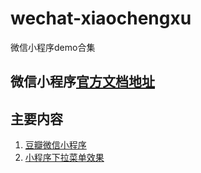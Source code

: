 # wechat-xiaochengxu
微信小程序demo合集

## 微信小程序[官方文档地址](https://mp.weixin.qq.com/debug/wxadoc/dev/)

## 主要内容

1. [豆瓣微信小程序](./wechat-douban/README.md)
2. [小程序下拉菜单效果](./wechat-menuDemo/README.md)

